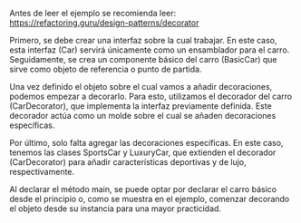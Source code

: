 Antes de leer el ejemplo se recomienda leer: https://refactoring.guru/design-patterns/decorator

Primero, se debe crear una interfaz sobre la cual trabajar. En este caso, esta interfaz (Car) servirá únicamente como un ensamblador para el carro. Seguidamente, se crea un componente básico del carro (BasicCar) que sirve como objeto de referencia o punto de partida.

Una vez definido el objeto sobre el cual vamos a añadir decoraciones, podemos empezar a decorarlo. Para esto, utilizamos el decorador del carro (CarDecorator), que implementa la interfaz previamente definida. Este decorador actúa como un molde sobre el cual se añaden decoraciones específicas.

Por último, solo falta agregar las decoraciones específicas. En este caso, tenemos las clases SportsCar y LuxuryCar, que extienden el decorador (CarDecorator) para añadir características deportivas y de lujo, respectivamente.

Al declarar el método main, se puede optar por declarar el carro básico desde el principio o, como se muestra en el ejemplo, comenzar decorando el objeto desde su instancia para una mayor practicidad.

